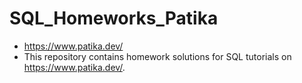 # SQL_Homeworks_Patika
  - https://www.patika.dev/
  - This repository contains homework solutions for SQL tutorials on https://www.patika.dev/.